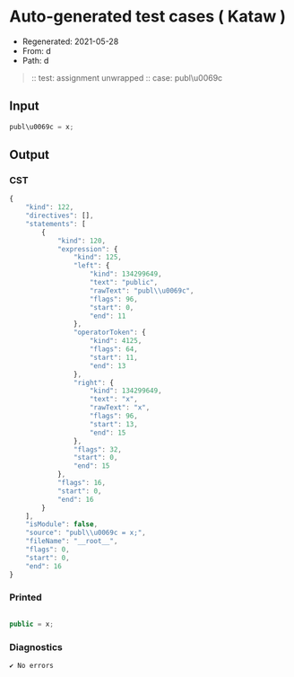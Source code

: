 # Auto-generated test cases ( Kataw )
- Regenerated: 2021-05-28
- From: d
- Path: d
> :: test: assignment unwrapped
> :: case: publ\u0069c
## Input

`````js
publ\u0069c = x;
`````
## Output

### CST

```javascript
{
    "kind": 122,
    "directives": [],
    "statements": [
        {
            "kind": 120,
            "expression": {
                "kind": 125,
                "left": {
                    "kind": 134299649,
                    "text": "public",
                    "rawText": "publ\\u0069c",
                    "flags": 96,
                    "start": 0,
                    "end": 11
                },
                "operatorToken": {
                    "kind": 4125,
                    "flags": 64,
                    "start": 11,
                    "end": 13
                },
                "right": {
                    "kind": 134299649,
                    "text": "x",
                    "rawText": "x",
                    "flags": 96,
                    "start": 13,
                    "end": 15
                },
                "flags": 32,
                "start": 0,
                "end": 15
            },
            "flags": 16,
            "start": 0,
            "end": 16
        }
    ],
    "isModule": false,
    "source": "publ\\u0069c = x;",
    "fileName": "__root__",
    "flags": 0,
    "start": 0,
    "end": 16
}
```

### Printed

```javascript

public = x;
```

### Diagnostics

```javascript
✔ No errors
```

